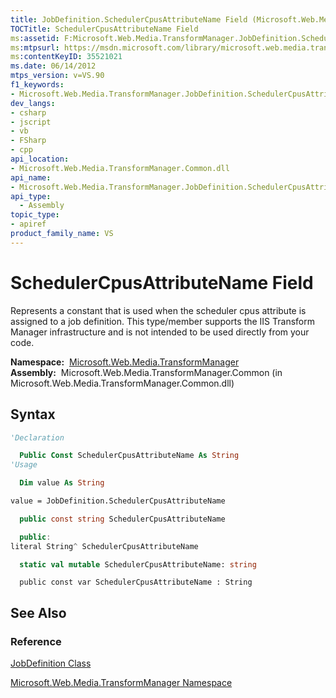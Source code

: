 ```yaml
---
title: JobDefinition.SchedulerCpusAttributeName Field (Microsoft.Web.Media.TransformManager)
TOCTitle: SchedulerCpusAttributeName Field
ms:assetid: F:Microsoft.Web.Media.TransformManager.JobDefinition.SchedulerCpusAttributeName
ms:mtpsurl: https://msdn.microsoft.com/library/microsoft.web.media.transformmanager.jobdefinition.schedulercpusattributename(v=VS.90)
ms:contentKeyID: 35521021
ms.date: 06/14/2012
mtps_version: v=VS.90
f1_keywords:
- Microsoft.Web.Media.TransformManager.JobDefinition.SchedulerCpusAttributeName
dev_langs:
- csharp
- jscript
- vb
- FSharp
- cpp
api_location:
- Microsoft.Web.Media.TransformManager.Common.dll
api_name:
- Microsoft.Web.Media.TransformManager.JobDefinition.SchedulerCpusAttributeName
api_type:
  - Assembly
topic_type:
- apiref
product_family_name: VS
---
```


# SchedulerCpusAttributeName Field

Represents a constant that is used when the scheduler cpus attribute is assigned to a job definition. This type/member supports the IIS Transform Manager infrastructure and is not intended to be used directly from your code.

**Namespace:**  [Microsoft.Web.Media.TransformManager](microsoft-web-media-transformmanager-namespace.md)  
**Assembly:**  Microsoft.Web.Media.TransformManager.Common (in Microsoft.Web.Media.TransformManager.Common.dll)

## Syntax

```vb
'Declaration

  Public Const SchedulerCpusAttributeName As String
'Usage

  Dim value As String

value = JobDefinition.SchedulerCpusAttributeName
```

```csharp
  public const string SchedulerCpusAttributeName
```

```cpp
  public:
literal String^ SchedulerCpusAttributeName
```

``` fsharp
  static val mutable SchedulerCpusAttributeName: string
```

```jscript
  public const var SchedulerCpusAttributeName : String
```

## See Also

### Reference

[JobDefinition Class](jobdefinition-class-microsoft-web-media-transformmanager.md)

[Microsoft.Web.Media.TransformManager Namespace](microsoft-web-media-transformmanager-namespace.md)
